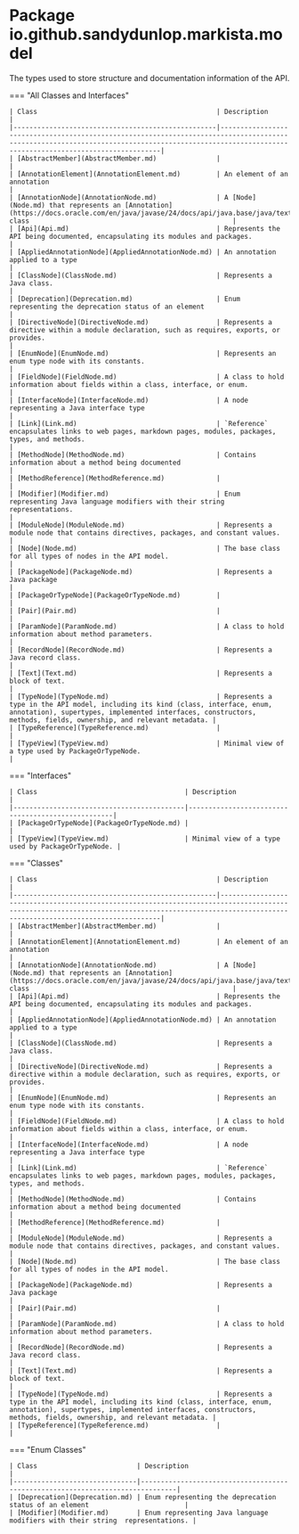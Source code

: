 
# Package io.github.sandydunlop.markista.model


The types used to store structure and documentation information of the API.

=== "All Classes and Interfaces"

    | Class                                             | Description                                                                                                                                                                                       |
    |---------------------------------------------------|---------------------------------------------------------------------------------------------------------------------------------------------------------------------------------------------------|
    | [AbstractMember](AbstractMember.md)               |                                                                                                                                                                                                   |
    | [AnnotationElement](AnnotationElement.md)         | An element of an annotation                                                                                                                                                                       |
    | [AnnotationNode](AnnotationNode.md)               | A [Node](Node.md) that represents an [Annotation](https://docs.oracle.com/en/java/javase/24/docs/api/java.base/java/text/Annotation.html) class                                                   |
    | [Api](Api.md)                                     | Represents the API being documented, encapsulating its modules and packages.                                                                                                                      |
    | [AppliedAnnotationNode](AppliedAnnotationNode.md) | An annotation applied to a type                                                                                                                                                                   |
    | [ClassNode](ClassNode.md)                         | Represents a Java class.                                                                                                                                                                          |
    | [Deprecation](Deprecation.md)                     | Enum representing the deprecation status of an element                                                                                                                                            |
    | [DirectiveNode](DirectiveNode.md)                 | Represents a directive within a module declaration, such as requires, exports, or provides.                                                                                                       |
    | [EnumNode](EnumNode.md)                           | Represents an enum type node with its constants.                                                                                                                                                  |
    | [FieldNode](FieldNode.md)                         | A class to hold information about fields within a class, interface, or enum.                                                                                                                      |
    | [InterfaceNode](InterfaceNode.md)                 | A node representing a Java interface type                                                                                                                                                         |
    | [Link](Link.md)                                   | `Reference` encapsulates links to web pages, markdown pages, modules, packages, types, and methods.                                                                                               |
    | [MethodNode](MethodNode.md)                       | Contains information about a method being documented                                                                                                                                              |
    | [MethodReference](MethodReference.md)             |                                                                                                                                                                                                   |
    | [Modifier](Modifier.md)                           | Enum representing Java language modifiers with their string  representations.                                                                                                                     |
    | [ModuleNode](ModuleNode.md)                       | Represents a module node that contains directives, packages, and constant values.                                                                                                                 |
    | [Node](Node.md)                                   | The base class for all types of nodes in the API model.                                                                                                                                           |
    | [PackageNode](PackageNode.md)                     | Represents a Java package                                                                                                                                                                         |
    | [PackageOrTypeNode](PackageOrTypeNode.md)         |                                                                                                                                                                                                   |
    | [Pair](Pair.md)                                   |                                                                                                                                                                                                   |
    | [ParamNode](ParamNode.md)                         | A class to hold information about method parameters.                                                                                                                                              |
    | [RecordNode](RecordNode.md)                       | Represents a Java record class.                                                                                                                                                                   |
    | [Text](Text.md)                                   | Represents a block of text.                                                                                                                                                                       |
    | [TypeNode](TypeNode.md)                           | Represents a type in the API model, including its kind (class, interface, enum, annotation), supertypes, implemented interfaces, constructors, methods, fields, ownership, and relevant metadata. |
    | [TypeReference](TypeReference.md)                 |                                                                                                                                                                                                   |
    | [TypeView](TypeView.md)                           | Minimal view of a type used by PackageOrTypeNode.                                                                                                                                                 |


=== "Interfaces"

    | Class                                     | Description                                       |
    |-------------------------------------------|---------------------------------------------------|
    | [PackageOrTypeNode](PackageOrTypeNode.md) |                                                   |
    | [TypeView](TypeView.md)                   | Minimal view of a type used by PackageOrTypeNode. |


=== "Classes"

    | Class                                             | Description                                                                                                                                                                                       |
    |---------------------------------------------------|---------------------------------------------------------------------------------------------------------------------------------------------------------------------------------------------------|
    | [AbstractMember](AbstractMember.md)               |                                                                                                                                                                                                   |
    | [AnnotationElement](AnnotationElement.md)         | An element of an annotation                                                                                                                                                                       |
    | [AnnotationNode](AnnotationNode.md)               | A [Node](Node.md) that represents an [Annotation](https://docs.oracle.com/en/java/javase/24/docs/api/java.base/java/text/Annotation.html) class                                                   |
    | [Api](Api.md)                                     | Represents the API being documented, encapsulating its modules and packages.                                                                                                                      |
    | [AppliedAnnotationNode](AppliedAnnotationNode.md) | An annotation applied to a type                                                                                                                                                                   |
    | [ClassNode](ClassNode.md)                         | Represents a Java class.                                                                                                                                                                          |
    | [DirectiveNode](DirectiveNode.md)                 | Represents a directive within a module declaration, such as requires, exports, or provides.                                                                                                       |
    | [EnumNode](EnumNode.md)                           | Represents an enum type node with its constants.                                                                                                                                                  |
    | [FieldNode](FieldNode.md)                         | A class to hold information about fields within a class, interface, or enum.                                                                                                                      |
    | [InterfaceNode](InterfaceNode.md)                 | A node representing a Java interface type                                                                                                                                                         |
    | [Link](Link.md)                                   | `Reference` encapsulates links to web pages, markdown pages, modules, packages, types, and methods.                                                                                               |
    | [MethodNode](MethodNode.md)                       | Contains information about a method being documented                                                                                                                                              |
    | [MethodReference](MethodReference.md)             |                                                                                                                                                                                                   |
    | [ModuleNode](ModuleNode.md)                       | Represents a module node that contains directives, packages, and constant values.                                                                                                                 |
    | [Node](Node.md)                                   | The base class for all types of nodes in the API model.                                                                                                                                           |
    | [PackageNode](PackageNode.md)                     | Represents a Java package                                                                                                                                                                         |
    | [Pair](Pair.md)                                   |                                                                                                                                                                                                   |
    | [ParamNode](ParamNode.md)                         | A class to hold information about method parameters.                                                                                                                                              |
    | [RecordNode](RecordNode.md)                       | Represents a Java record class.                                                                                                                                                                   |
    | [Text](Text.md)                                   | Represents a block of text.                                                                                                                                                                       |
    | [TypeNode](TypeNode.md)                           | Represents a type in the API model, including its kind (class, interface, enum, annotation), supertypes, implemented interfaces, constructors, methods, fields, ownership, and relevant metadata. |
    | [TypeReference](TypeReference.md)                 |                                                                                                                                                                                                   |


=== "Enum Classes"

    | Class                         | Description                                                                   |
    |-------------------------------|-------------------------------------------------------------------------------|
    | [Deprecation](Deprecation.md) | Enum representing the deprecation status of an element                        |
    | [Modifier](Modifier.md)       | Enum representing Java language modifiers with their string  representations. |


